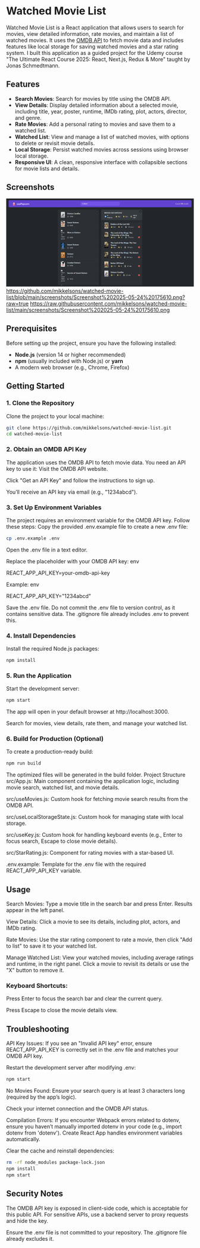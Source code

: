 # Watched Movie List

Watched Movie List is a React application that allows users to search for movies, view detailed information, rate movies, and maintain a list of watched movies. It uses the [OMDB API](http://www.omdbapi.com/) to fetch movie data and includes features like local storage for saving watched movies and a star rating system. I built this application as a guided project for the Udemy course "The Ultimate React Course 2025: React, Next.js, Redux & More" taught by Jonas Schmedtmann.

## Features

- **Search Movies**: Search for movies by title using the OMDB API.
- **View Details**: Display detailed information about a selected movie, including title, year, poster, runtime, IMDb rating, plot, actors, director, and genre.
- **Rate Movies**: Add a personal rating to movies and save them to a watched list.
- **Watched List**: View and manage a list of watched movies, with options to delete or revisit movie details.
- **Local Storage**: Persist watched movies across sessions using browser local storage.
- **Responsive UI**: A clean, responsive interface with collapsible sections for movie lists and details.

## Screenshots
![Watched Movie screenshot 1](https://raw.githubusercontent.com/mikkelsons/watched-movie-list/main/screenshots/Screenshot%202025-05-24%20175610.png)
https://github.com/mikkelsons/watched-movie-list/blob/main/screenshots/Screenshot%202025-05-24%20175610.png?raw=true
https://raw.githubusercontent.com/mikkelsons/watched-movie-list/main/screenshots/Screenshot%202025-05-24%20175610.png



## Prerequisites

Before setting up the project, ensure you have the following installed:

- **Node.js** (version 14 or higher recommended)
- **npm** (usually included with Node.js) or **yarn**
- A modern web browser (e.g., Chrome, Firefox)

## Getting Started

### 1. Clone the Repository

Clone the project to your local machine:

```bash
git clone https://github.com/mikkelsons/watched-movie-list.git
cd watched-movie-list
```

### 2. Obtain an OMDB API Key
The application uses the OMDB API to fetch movie data. You need an API key to use it:
Visit the OMDB API website.

Click "Get an API Key" and follow the instructions to sign up.

You’ll receive an API key via email (e.g., "1234abcd").

### 3. Set Up Environment Variables
The project requires an environment variable for the OMDB API key. Follow these steps:
Copy the provided .env.example file to create a new .env file:

```bash
cp .env.example .env
```

Open the .env file in a text editor.

Replace the placeholder with your OMDB API key:
env

REACT_APP_API_KEY=your-omdb-api-key

Example:
env

REACT_APP_API_KEY="1234abcd"

Save the .env file. Do not commit the .env file to version control, as it contains sensitive data. The .gitignore file already includes .env to prevent this.

### 4. Install Dependencies
Install the required Node.js packages:

```bash
npm install
```

### 5. Run the Application
Start the development server:

```bash
npm start
```

The app will open in your default browser at http://localhost:3000.

Search for movies, view details, rate them, and manage your watched list.

### 6. Build for Production (Optional)
To create a production-ready build:

```bash
npm run build
```

The optimized files will be generated in the build folder.
Project Structure
src/App.js: Main component containing the application logic, including movie search, watched list, and movie details.

src/useMovies.js: Custom hook for fetching movie search results from the OMDB API.

src/useLocalStorageState.js: Custom hook for managing state with local storage.

src/useKey.js: Custom hook for handling keyboard events (e.g., Enter to focus search, Escape to close movie details).

src/StarRating.js: Component for rating movies with a star-based UI.

.env.example: Template for the .env file with the required REACT_APP_API_KEY variable.

## Usage
Search Movies: Type a movie title in the search bar and press Enter. Results appear in the left panel.

View Details: Click a movie to see its details, including plot, actors, and IMDb rating.

Rate Movies: Use the star rating component to rate a movie, then click "Add to list" to save it to your watched list.

Manage Watched List: View your watched movies, including average ratings and runtime, in the right panel. Click a movie to revisit its details or use the "X" button to remove it.

### Keyboard Shortcuts:
Press Enter to focus the search bar and clear the current query.

Press Escape to close the movie details view.

## Troubleshooting
API Key Issues:
If you see an "Invalid API key" error, ensure REACT_APP_API_KEY is correctly set in the .env file and matches your OMDB API key.

Restart the development server after modifying .env:

```bash
npm start
```

No Movies Found:
Ensure your search query is at least 3 characters long (required by the app’s logic).

Check your internet connection and the OMDB API status.

Compilation Errors:
If you encounter Webpack errors related to dotenv, ensure you haven’t manually imported dotenv in your code (e.g., import dotenv from 'dotenv'). Create React App handles environment variables automatically.

Clear the cache and reinstall dependencies:

```bash
rm -rf node_modules package-lock.json
npm install
npm start
```

## Security Notes
The OMDB API key is exposed in client-side code, which is acceptable for this public API. For sensitive APIs, use a backend server to proxy requests and hide the key.

Ensure the .env file is not committed to your repository. The .gitignore file already excludes it.
